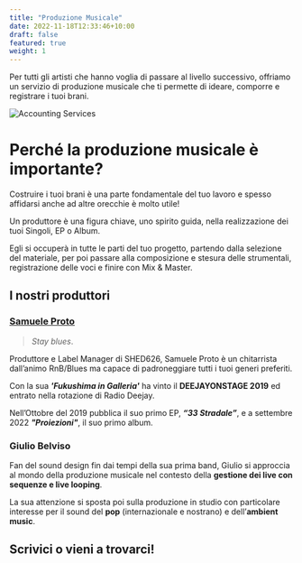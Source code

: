 ```yaml
---
title: "Produzione Musicale"
date: 2022-11-18T12:33:46+10:00
draft: false
featured: true
weight: 1
---
```


Per tutti gli artisti che hanno voglia di passare al livello successivo, offriamo un servizio di produzione musicale che ti permette di ideare, comporre e registrare i tuoi brani.
 

![Accounting Services](/images/DSC06557.jpg)

# Perché la produzione musicale è importante? 

Costruire i tuoi brani è una parte fondamentale del tuo lavoro e spesso affidarsi anche ad altre orecchie è molto utile!

Un produttore è una figura chiave, uno spirito guida, nella realizzazione dei tuoi Singoli, EP o Album.

Egli si occuperà in tutte le parti del tuo progetto, partendo dalla selezione del materiale, per poi passare alla composizione e stesura delle strumentali, registrazione delle voci e finire con Mix & Master.

## I nostri produttori

### [Samuele Proto](https://instagram.com/samuele_proto) 

> _Stay blues_. 

Produttore e Label Manager di SHED626, Samuele Proto è un chitarrista dall’animo RnB/Blues ma capace di padroneggiare tutti i tuoi generi preferiti.

Con la sua ***'Fukushima in Galleria'*** ha vinto il **DEEJAYONSTAGE 2019** ed entrato nella rotazione di Radio Deejay.

Nell’Ottobre del 2019 pubblica il suo primo EP, ***“33 Stradale”***, e a settembre 2022 ***"Proiezioni"***, il suo primo album. 

### Giulio Belviso

Fan del sound design fin dai tempi della sua prima band, Giulio si approccia al mondo della produzione musicale nel contesto della **gestione dei live con sequenze e live looping**.

La sua attenzione si sposta poi sulla produzione in studio con particolare interesse per il sound del **pop** (internazionale e nostrano) e dell’**ambient music**.

## Scrivici o vieni a trovarci!